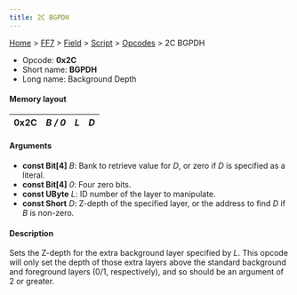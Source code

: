 ```yaml
---
title: 2C BGPDH
---
```


[Home](/ff7-flat-wiki/Main%20Page.md) > [FF7](/ff7-flat-wiki/FF7.md) > [Field](/ff7-flat-wiki/FF7/Field.md) > [Script](/ff7-flat-wiki/FF7/Field/Script.md) > [Opcodes](/ff7-flat-wiki/FF7/Field/Script/Opcodes.md) > 2C BGPDH

-   Opcode: **0x2C**
-   Short name: **BGPDH**
-   Long name: Background Depth

#### Memory layout

| 0x2C | *B / 0* | *L* | *D* |
|------|---------|-----|-----|

#### Arguments

-   **const Bit\[4\]** *B*: Bank to retrieve value for *D*, or zero if
    *D* is specified as a literal.
-   **const Bit\[4\]** *0*: Four zero bits.
-   **const UByte** *L*: ID number of the layer to manipulate.
-   **const Short** *D*: Z-depth of the specified layer, or the address
    to find *D* if *B* is non-zero.

#### Description

Sets the Z-depth for the extra background layer specified by *L*. This
opcode will only set the depth of those extra layers above the standard
background and foreground layers (0/1, respectively), and so should be
an argument of 2 or greater.

